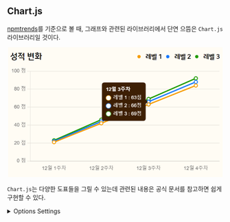 ## Chart.js
[npmtrends](https://npmtrends.com/chart.js-vs-plotly.js-vs-react-chartjs-2-vs-recharts)를 기준으로 볼 때, 그래프와 관련된 라이브러리에서 단연 으뜸은 `Chart.js`라이브러리일 것이다. 
<p align="center"><img src='./chartjs001.png' width="500"></p>

`Chart.js`는 다양한 도표들을 그릴 수 있는데 관련된 내용은 공식 문서를 참고하면 쉽게 구현할 수 있다. 

<details>
  <summary>Options Settings</summary>

  ---
  ```javascript
  // 리액트(넥스트) 타입스크립트에서 해당 라이브러리를 사용하기 위해서는 아래와 같이 기본적으로 선언해야 하는 값들이 있다. 
  import {
    Chart as ChartJS,
    CategoryScale,
    LinearScale,
    PointElement,
    LineElement,
    Title,
    Tooltip,
    Legend,
  } from 'chart.js';
  import { Line } from 'react-chartjs-2';

  ChartJS.register(
    CategoryScale,
    LinearScale,
    PointElement,
    LineElement,
    Title,
    Tooltip,
    Legend
  );

  const options = {
      responsive: boolean,
      maintainAspectRatio: boolean,
      interaction: {},
      plugins: {
        legend: {},
        tooltip: {},
      }, 
      scales: {
        x: {},
        y: {},
      },
      elements: {
        point: {},
        line: {
          tension: 0.2,
        },
      },
    };
  ```
  - `responsive` : 반응형으로 그래프를 동작하게 할 것인지를 설정한다. 그러나 해당설정은 window.resize 되었을 때, 그래프가 줄어들며 살아지는 효과를 주기도 하기에, false로 설정값을 변경하자.
    - `maintainAspectRatio` : 는 그래프의 종횡비를 유지할 것인지에 대한 설정값으로, true를 설정하면, 가로세로 비율이 유지된다. 반면, false로 설정하면, 가능한 공간에 따라 차트가 늘어나거나 줄어들게 된다.
    - `interaction` : 차트와 사용자 간의 상호작용에 대한 부분을 설정한다. 해당 설정으로 호버시 보여질 범례의 갯수를 제어할 수 있다. 전체를 보여주기 위해서는 `mode: 'index' as const`를 해당 단 건을 보여주기 위해서는 `mode: 'nearest' as const`를 설정하면 된다. 또한, 근처로만 가도 동작하게 할지, 말지에 대해서는 `intersect: false`를 통해 조절할 수 있다.
    - `plugins` : plugins를 통해서 범례 및 튤팁에 대해서 제어할 수 있다.
    - `scales` : scales은 y축과 x축에 대한 설정을 기록할 수 있다.
    - `elements` 로 해당 point에 대해 설정을 기본시, 호버시로 설정할 수 있으며, line을 통해서 라인의 곡률을 지정할 수 있다.
   
  튤팁 부분만 따로 더 이야기 하자면 아래와 같다. 
  ```javascript
  tooltip: {
        backgroundColor: (context: any) =>
          context.tooltip.dataPoints[0].dataset.backgroundColor,
          // context 객체로부터 각 라인의 backgroundColor을 얻어와서 반영할 수 있다. 
        padding: 10,
        cornerRadius: 20, // Radius에 대한 설정은 해당 부분을 통해서 가능하다. 
        bodySpacing: 5,
        bodyFont: {
          size: 20,
          font: {
            family: `NanumSquareRound`,
          },
        },
        usePointStyle: true,
        callbacks: {
          label: function (context: any) {
            // 기본 설정된 label을 가져올 수 있으며, 여기에 추가적인 텍스트를 기록할 수 있다. 
            // let label = context.dataset.label || '';
            // if (label) {
            //   label = ` ${label} : `;
            // }
            // if (context.parsed.y !== null) {
            //   label += context.parsed.y + '점';
            // }
            const label = ` ${context.parsed.y}점`;
            return label;
          },
          // title을 null로 설정하면, 호버한 x축의 해당 영역을 화면에서 제거할 수 있다. 
          title: function () {
            return null;
          },
        },
      },
  ```

  Y축에 대해서도 따로 언급해보자

  ```javascript
   y: {
          type: 'linear' as const,
          display: true,
          position: 'left' as const,
          // 데이터의 값이 설정한 최소 stepSize 단계보다 높더라도 0점을 표시할 수 있으며
          // 상한선을 제어할 수 있다. 
          beginAtZero: true,
          max: 100,
          ticks: {
            stepSize: 20,
            callback: function (value: number) {
              return value + ' 점';
            },
          },
          gridLines: {
            display: false, // Y축의 세로선 숨김
          },
        },
  ```
</details>
